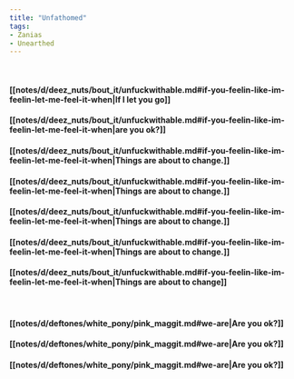 ```yaml
---
title: "Unfathomed"
tags:
- Zanias
- Unearthed
---
```

&nbsp;
#### [[notes/d/deez_nuts/bout_it/unfuckwithable.md#if-you-feelin-like-im-feelin-let-me-feel-it-when|If I let you go]]
#### [[notes/d/deez_nuts/bout_it/unfuckwithable.md#if-you-feelin-like-im-feelin-let-me-feel-it-when|are you ok?]]
#### [[notes/d/deez_nuts/bout_it/unfuckwithable.md#if-you-feelin-like-im-feelin-let-me-feel-it-when|Things are about to change.]]
#### [[notes/d/deez_nuts/bout_it/unfuckwithable.md#if-you-feelin-like-im-feelin-let-me-feel-it-when|Things are about to change.]]
#### [[notes/d/deez_nuts/bout_it/unfuckwithable.md#if-you-feelin-like-im-feelin-let-me-feel-it-when|Things are about to change.]]
#### [[notes/d/deez_nuts/bout_it/unfuckwithable.md#if-you-feelin-like-im-feelin-let-me-feel-it-when|Things are about to change.]]
#### [[notes/d/deez_nuts/bout_it/unfuckwithable.md#if-you-feelin-like-im-feelin-let-me-feel-it-when|Things are about to change]]
&nbsp;
#### [[notes/d/deftones/white_pony/pink_maggit.md#we-are|Are you ok?]]
#### [[notes/d/deftones/white_pony/pink_maggit.md#we-are|Are you ok?]]
#### [[notes/d/deftones/white_pony/pink_maggit.md#we-are|Are you ok?]]
